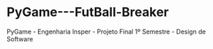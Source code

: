 # PyGame---FutBall-Breaker
PyGame - Engenharia Insper - Projeto Final 1º Semestre - Design de Software
